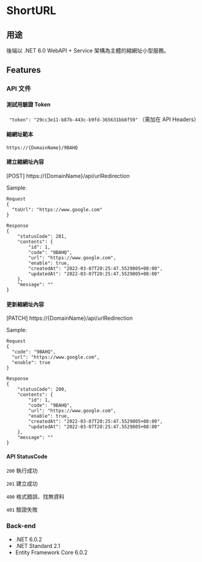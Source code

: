 ShortURL
=================

## 用途

後端以 .NET 6.0 WebAPI + Service 架構為主體的縮網址小型服務。

## Features

### API 文件

#### 測試用驗證 Token 
` "token": "29cc3e11-b87b-443c-b9fd-365631bb8f59"` 
（需加在 API Headers）


#### 縮網址範本

`https://{DomainName}/9BAHQ`


#### 建立縮網址內容

[POST] https://{DomainName}/api/urlRedirection

Sample:

```
Request
{
  "toUrl": "https://www.google.com"
}
```
```
Response
{
    "statusCode": 201,
    "contents": {
        "id": 1,
        "code": "9BAHQ",
        "url": "https://www.google.com",
        "enable": true,
        "createdAt": "2022-03-07T20:25:47.5529805+08:00",
        "updatedAt": "2022-03-07T20:25:47.5529805+08:00"
    },
    "message": ""
}
```


#### 更新縮網址內容

[PATCH] https://{DomainName}/api/urlRedirection

Sample:

```
Request
{
  "code": "9BAHQ",
  "url": "https://www.google.com",
  "enable": true
}
```
```
Response
{
    "statusCode": 200,
    "contents": {
        "id": 1,
        "code": "9BAHQ",
        "url": "https://www.google.com",
        "enable": true,
        "createdAt": "2022-03-07T20:25:47.5529805+08:00",
        "updatedAt": "2022-03-07T20:25:47.5529805+08:00"
    },
    "message": ""
}
```


#### API StatusCode

`200` 執行成功

`201` 建立成功

`400` 格式錯誤、找無資料

`401` 驗證失敗


### Back-end
* .NET 6.0.2
* .NET Standard 2.1
* Entity Framework Core 6.0.2
